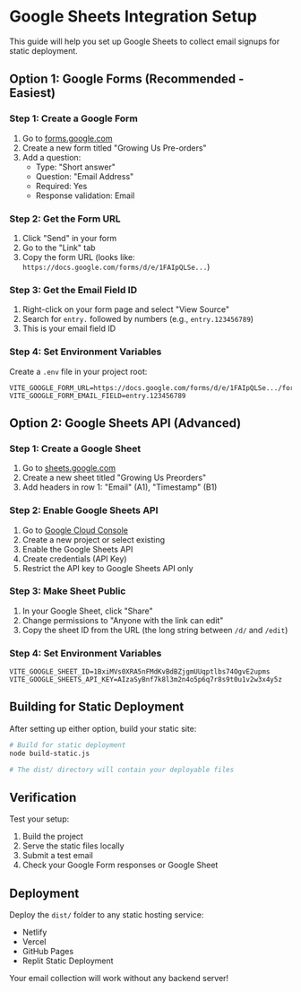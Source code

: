 # Google Sheets Integration Setup

This guide will help you set up Google Sheets to collect email signups for static deployment.

## Option 1: Google Forms (Recommended - Easiest)

### Step 1: Create a Google Form
1. Go to [forms.google.com](https://forms.google.com)
2. Create a new form titled "Growing Us Pre-orders"
3. Add a question:
   - Type: "Short answer"
   - Question: "Email Address"
   - Required: Yes
   - Response validation: Email

### Step 2: Get the Form URL
1. Click "Send" in your form
2. Go to the "Link" tab
3. Copy the form URL (looks like: `https://docs.google.com/forms/d/e/1FAIpQLSe...`)

### Step 3: Get the Email Field ID
1. Right-click on your form page and select "View Source"
2. Search for `entry.` followed by numbers (e.g., `entry.123456789`)
3. This is your email field ID

### Step 4: Set Environment Variables
Create a `.env` file in your project root:
```env
VITE_GOOGLE_FORM_URL=https://docs.google.com/forms/d/e/1FAIpQLSe.../formResponse
VITE_GOOGLE_FORM_EMAIL_FIELD=entry.123456789
```

## Option 2: Google Sheets API (Advanced)

### Step 1: Create a Google Sheet
1. Go to [sheets.google.com](https://sheets.google.com)
2. Create a new sheet titled "Growing Us Preorders"
3. Add headers in row 1: "Email" (A1), "Timestamp" (B1)

### Step 2: Enable Google Sheets API
1. Go to [Google Cloud Console](https://console.cloud.google.com)
2. Create a new project or select existing
3. Enable the Google Sheets API
4. Create credentials (API Key)
5. Restrict the API key to Google Sheets API only

### Step 3: Make Sheet Public
1. In your Google Sheet, click "Share"
2. Change permissions to "Anyone with the link can edit"
3. Copy the sheet ID from the URL (the long string between `/d/` and `/edit`)

### Step 4: Set Environment Variables
```env
VITE_GOOGLE_SHEET_ID=1BxiMVs0XRA5nFMdKvBdBZjgmUUqptlbs74OgvE2upms
VITE_GOOGLE_SHEETS_API_KEY=AIzaSyBnf7k8l3m2n4o5p6q7r8s9t0u1v2w3x4y5z
```

## Building for Static Deployment

After setting up either option, build your static site:

```bash
# Build for static deployment
node build-static.js

# The dist/ directory will contain your deployable files
```

## Verification

Test your setup:
1. Build the project
2. Serve the static files locally
3. Submit a test email
4. Check your Google Form responses or Google Sheet

## Deployment

Deploy the `dist/` folder to any static hosting service:
- Netlify
- Vercel
- GitHub Pages
- Replit Static Deployment

Your email collection will work without any backend server!